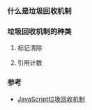 ### 什么是垃圾回收机制

### 垃圾回收机制的种类

1. 标记清除

2. 引用计数


### 参考
- [JavaScript垃圾回收机制](https://www.cnblogs.com/hustskyking/archive/2013/04/27/garbage-collection.html)
